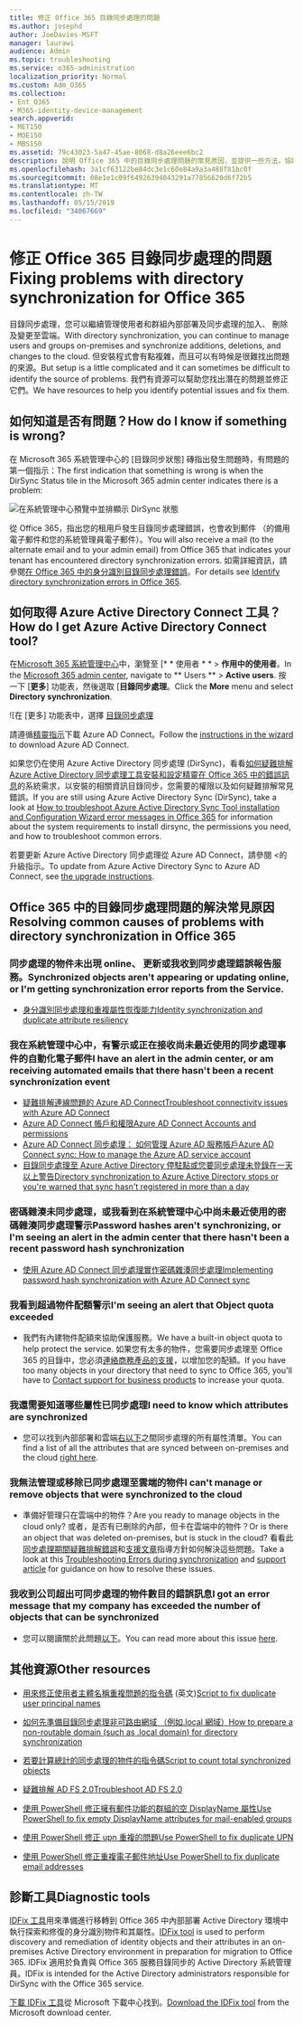 ```yaml
---
title: 修正 Office 365 目錄同步處理的問題
ms.author: josephd
author: JoeDavies-MSFT
manager: laurawi
audience: Admin
ms.topic: troubleshooting
ms.service: o365-administration
localization_priority: Normal
ms.custom: Adm_O365
ms.collection:
- Ent_O365
- M365-identity-device-management
search.appverid:
- MET150
- MOE150
- MBS150
ms.assetid: 79c43023-5a47-45ae-8068-d8a26eee6bc2
description: 說明 Office 365 中的目錄同步處理問題的常見原因，並提供一些方法，協助疑難排解，並加以解決。
ms.openlocfilehash: 3a1cf63122be84dc3e1c60e84a9a3a488f81bc0f
ms.sourcegitcommit: 08e1e1c09f64926394043291a77856620d6f72b5
ms.translationtype: MT
ms.contentlocale: zh-TW
ms.lasthandoff: 05/15/2019
ms.locfileid: "34067669"
---
```

# <a name="fixing-problems-with-directory-synchronization-for-office-365"></a><span data-ttu-id="c2a38-103">修正 Office 365 目錄同步處理的問題</span><span class="sxs-lookup"><span data-stu-id="c2a38-103">Fixing problems with directory synchronization for Office 365</span></span>

<span data-ttu-id="c2a38-104">目錄同步處理，您可以繼續管理使用者和群組內部部署及同步處理的加入、 刪除及變更至雲端。</span><span class="sxs-lookup"><span data-stu-id="c2a38-104">With directory synchronization, you can continue to manage users and groups on-premises and synchronize additions, deletions, and changes to the cloud.</span></span> <span data-ttu-id="c2a38-105">但安裝程式會有點複雜，而且可以有時候是很難找出問題的來源。</span><span class="sxs-lookup"><span data-stu-id="c2a38-105">But setup is a little complicated and it can sometimes be difficult to identify the source of problems.</span></span> <span data-ttu-id="c2a38-106">我們有資源可以幫助您找出潛在的問題並修正它們。</span><span class="sxs-lookup"><span data-stu-id="c2a38-106">We have resources to help you identify potential issues and fix them.</span></span>
  
## <a name="how-do-i-know-if-something-is-wrong"></a><span data-ttu-id="c2a38-107">如何知道是否有問題？</span><span class="sxs-lookup"><span data-stu-id="c2a38-107">How do I know if something is wrong?</span></span>

<span data-ttu-id="c2a38-108">在 Microsoft 365 系統管理中心的 [目錄同步狀態] 磚指出發生問題時，有問題的第一個指示：</span><span class="sxs-lookup"><span data-stu-id="c2a38-108">The first indication that something is wrong is when the DirSync Status tile in the Microsoft 365 admin center indicates there is a problem:</span></span>
  
![在系統管理中心預覽中並排顯示 DirSync 狀態](media/060006e9-de61-49d5-8979-e77cda198e71.png)
  
<span data-ttu-id="c2a38-110">從 Office 365，指出您的租用戶發生目錄同步處理錯誤，也會收到郵件 （的備用電子郵件和您的系統管理員電子郵件）。</span><span class="sxs-lookup"><span data-stu-id="c2a38-110">You will also receive a mail (to the alternate email and to your admin email) from Office 365 that indicates your tenant has encountered directory synchronization errors.</span></span> <span data-ttu-id="c2a38-111">如需詳細資訊，請參閱[在 Office 365 中的身分識別目錄同步處理錯誤](identify-directory-synchronization-errors.md)。</span><span class="sxs-lookup"><span data-stu-id="c2a38-111">For details see [Identify directory synchronization errors in Office 365](identify-directory-synchronization-errors.md).</span></span>
  
## <a name="how-do-i-get-azure-active-directory-connect-tool"></a><span data-ttu-id="c2a38-112">如何取得 Azure Active Directory Connect 工具？</span><span class="sxs-lookup"><span data-stu-id="c2a38-112">How do I get Azure Active Directory Connect tool?</span></span>

<span data-ttu-id="c2a38-113">在[Microsoft 365 系統管理中心](https://admin.microsoft.com)中，瀏覽至 [\* \* 使用者 \* \* \> **作用中的使用者**。</span><span class="sxs-lookup"><span data-stu-id="c2a38-113">In the [Microsoft 365 admin center](https://admin.microsoft.com), navigate to \*\* Users \*\* \> **Active users**.</span></span> <span data-ttu-id="c2a38-114">按一下 [**更多**] 功能表，然後選取 [**目錄同步處理**。</span><span class="sxs-lookup"><span data-stu-id="c2a38-114">Click the **More** menu and select **Directory synchronization**.</span></span> 
  
![在 [更多] 功能表中，選擇 [目錄同步處理](media/dc6669e5-c01b-471e-9cdf-04f5d44e1c4b.png)
  
<span data-ttu-id="c2a38-116">請遵循[精靈指示](set-up-directory-synchronization.md)下載 Azure AD Connect。</span><span class="sxs-lookup"><span data-stu-id="c2a38-116">Follow the [instructions in the wizard](set-up-directory-synchronization.md) to download Azure AD Connect.</span></span> 
  
<span data-ttu-id="c2a38-117">如果您仍在使用 Azure Active Directory 同步處理 (DirSync)，看看[如何疑難排解 Azure Active Directory 同步處理工具安裝和設定精靈在 Office 365 中的錯誤訊息](https://go.microsoft.com/fwlink/p/?LinkId=396717)的系統需求，以安裝的相關資訊目錄同步，您需要的權限以及如何疑難排解常見錯誤。</span><span class="sxs-lookup"><span data-stu-id="c2a38-117">If you are still using Azure Active Directory Sync (DirSync), take a look at [How to troubleshoot Azure Active Directory Sync Tool installation and Configuration Wizard error messages in Office 365](https://go.microsoft.com/fwlink/p/?LinkId=396717) for information about the system requirements to install dirsync, the permissions you need, and how to troubleshoot common errors.</span></span> 
  
<span data-ttu-id="c2a38-118">若要更新 Azure Active Directory 同步處理從 Azure AD Connect，請參閱 <<c0>的升級指示。</span><span class="sxs-lookup"><span data-stu-id="c2a38-118">To update from Azure Active Directory Sync to Azure AD Connect, see [the upgrade instructions](https://go.microsoft.com/fwlink/p/?LinkId=733240).</span></span>
  
## <a name="resolving-common-causes-of-problems-with-directory-synchronization-in-office-365"></a><span data-ttu-id="c2a38-119">Office 365 中的目錄同步處理問題的解決常見原因</span><span class="sxs-lookup"><span data-stu-id="c2a38-119">Resolving common causes of problems with directory synchronization in Office 365</span></span>

### <a name="synchronized-objects-arent-appearing-or-updating-online-or-im-getting-synchronization-error-reports-from-the-service"></a><span data-ttu-id="c2a38-120">**同步處理的物件未出現 online、 更新或我收到同步處理錯誤報告服務。**</span><span class="sxs-lookup"><span data-stu-id="c2a38-120">**Synchronized objects aren't appearing or updating online, or I'm getting synchronization error reports from the Service.**</span></span>

- [<span data-ttu-id="c2a38-121">身分識別同步處理和重複屬性恢復能力</span><span class="sxs-lookup"><span data-stu-id="c2a38-121">Identity synchronization and duplicate attribute resiliency</span></span>](https://docs.microsoft.com/azure/active-directory/hybrid/how-to-connect-syncservice-duplicate-attribute-resiliency)

### <a name="i-have-an-alert-in-the-admin-center-or-am-receiving-automated-emails-that-there-hasnt-been-a-recent-synchronization-event"></a><span data-ttu-id="c2a38-122">**我在系統管理中心中，有警示或正在接收尚未最近使用的同步處理事件的自動化電子郵件**</span><span class="sxs-lookup"><span data-stu-id="c2a38-122">**I have an alert in the admin center, or am receiving automated emails that there hasn't been a recent synchronization event**</span></span>
- [<span data-ttu-id="c2a38-123">疑難排解連線問題的 Azure AD Connect</span><span class="sxs-lookup"><span data-stu-id="c2a38-123">Troubleshoot connectivity issues with Azure AD Connect</span></span>](https://docs.microsoft.com/azure/active-directory/hybrid/tshoot-connect-connectivity)
- [<span data-ttu-id="c2a38-124">Azure AD Connect 帳戶和權限</span><span class="sxs-lookup"><span data-stu-id="c2a38-124">Azure AD Connect Accounts and permissions</span></span>](https://go.microsoft.com/fwlink/p/?LinkId=820598)
- [<span data-ttu-id="c2a38-125">Azure AD Connect 同步處理： 如何管理 Azure AD 服務帳戶</span><span class="sxs-lookup"><span data-stu-id="c2a38-125">Azure AD Connect sync: How to manage the Azure AD service account</span></span>](https://docs.microsoft.com/azure/active-directory/hybrid/how-to-connect-azureadaccount)
- [<span data-ttu-id="c2a38-126">目錄同步處理至 Azure Active Directory 停駐點或您要同步處理未登錄在一天以上警告</span><span class="sxs-lookup"><span data-stu-id="c2a38-126">Directory synchronization to Azure Active Directory stops or you're warned that sync hasn't registered in more than a day</span></span>](https://support.microsoft.com/help/2882421/directory-synchronization-to-azure-active-directory-stops-or-you-re-warned-that-sync-hasn-t-registered-in-more-than-a-day)

### <a name="password-hashes-arent-synchronizing-or-im-seeing-an-alert-in-the-admin-center-that-there-hasnt-been-a-recent-password-hash-synchronization"></a><span data-ttu-id="c2a38-127">**密碼雜湊未同步處理，或我看到在系統管理中心中尚未最近使用的密碼雜湊同步處理警示**</span><span class="sxs-lookup"><span data-stu-id="c2a38-127">**Password hashes aren't synchronizing, or I'm seeing an alert in the admin center that there hasn't been a recent password hash synchronization**</span></span>
- [<span data-ttu-id="c2a38-128">使用 Azure AD Connect 同步處理實作密碼雜湊同步處理</span><span class="sxs-lookup"><span data-stu-id="c2a38-128">Implementing password hash synchronization with Azure AD Connect sync</span></span>](https://docs.microsoft.com/azure/active-directory/hybrid/how-to-connect-password-hash-synchronization)

### <a name="im-seeing-an-alert-that-object-quota-exceeded"></a><span data-ttu-id="c2a38-129">**我看到超過物件配額警示**</span><span class="sxs-lookup"><span data-stu-id="c2a38-129">**I'm seeing an alert that Object quota exceeded**</span></span>
- <span data-ttu-id="c2a38-130">我們有內建物件配額來協助保護服務。</span><span class="sxs-lookup"><span data-stu-id="c2a38-130">We have a built-in object quota to help protect the service.</span></span> <span data-ttu-id="c2a38-131">如果您有太多的物件，您需要同步處理至 Office 365 的目錄中，您必須[連絡商務產品的支援](https://support.office.com/article/32a17ca7-6fa0-4870-8a8d-e25ba4ccfd4b)，以增加您的配額。</span><span class="sxs-lookup"><span data-stu-id="c2a38-131">If you have too many objects in your directory that need to sync to Office 365, you'll have to [Contact support for business products](https://support.office.com/article/32a17ca7-6fa0-4870-8a8d-e25ba4ccfd4b) to increase your quota.</span></span>

### <a name="i-need-to-know-which-attributes-are-synchronized"></a><span data-ttu-id="c2a38-132">**我還需要知道哪些屬性已同步處理**</span><span class="sxs-lookup"><span data-stu-id="c2a38-132">**I need to know which attributes are synchronized**</span></span>
- <span data-ttu-id="c2a38-133">您可以找到內部部署和雲端[右以下](https://go.microsoft.com/fwlink/p/?LinkId=396719)之間同步處理的所有屬性清單。</span><span class="sxs-lookup"><span data-stu-id="c2a38-133">You can find a list of all the attributes that are synced between on-premises and the cloud [right here](https://go.microsoft.com/fwlink/p/?LinkId=396719).</span></span>

### <a name="i-cant-manage-or-remove-objects-that-were-synchronized-to-the-cloud"></a><span data-ttu-id="c2a38-134">**我無法管理或移除已同步處理至雲端的物件**</span><span class="sxs-lookup"><span data-stu-id="c2a38-134">**I can't manage or remove objects that were synchronized to the cloud**</span></span>
- <span data-ttu-id="c2a38-135">準備好管理只在雲端中的物件？</span><span class="sxs-lookup"><span data-stu-id="c2a38-135">Are you ready to manage objects in the cloud only?</span></span> <span data-ttu-id="c2a38-136">或者，是否有已刪除的內部，但卡在雲端中的物件？</span><span class="sxs-lookup"><span data-stu-id="c2a38-136">Or is there an object that was deleted on-premises, but is stuck in the cloud?</span></span> <span data-ttu-id="c2a38-137">看看此[同步處理期間疑難排解錯誤](https://go.microsoft.com/fwlink/p/?linkid=842044)和[支援文章](https://go.microsoft.com/fwlink/p/?LinkId=396720)指導方針如何解決這些問題。</span><span class="sxs-lookup"><span data-stu-id="c2a38-137">Take a look at this [Troubleshooting Errors during synchronization](https://go.microsoft.com/fwlink/p/?linkid=842044) and [support article](https://go.microsoft.com/fwlink/p/?LinkId=396720) for guidance on how to resolve these issues.</span></span>

### <a name="i-got-an-error-message-that-my-company-has-exceeded-the-number-of-objects-that-can-be-synchronized"></a><span data-ttu-id="c2a38-138">**我收到公司超出可同步處理的物件數目的錯誤訊息**</span><span class="sxs-lookup"><span data-stu-id="c2a38-138">**I got an error message that my company has exceeded the number of objects that can be synchronized**</span></span>
- <span data-ttu-id="c2a38-139">您可以閱讀關於此問題[以下](https://go.microsoft.com/fwlink/p/?LinkId=396721)。</span><span class="sxs-lookup"><span data-stu-id="c2a38-139">You can read more about this issue [here](https://go.microsoft.com/fwlink/p/?LinkId=396721).</span></span>
   
## <a name="other-resources"></a><span data-ttu-id="c2a38-140">其他資源</span><span class="sxs-lookup"><span data-stu-id="c2a38-140">Other resources</span></span>

- <span data-ttu-id="c2a38-141">[用來修正使用者主體名稱重複問題的指令碼](https://go.microsoft.com/fwlink/p/?LinkId=396725) (英文)</span><span class="sxs-lookup"><span data-stu-id="c2a38-141">[Script to fix duplicate user principal names](https://go.microsoft.com/fwlink/p/?LinkId=396725)</span></span>
    
- [<span data-ttu-id="c2a38-142">如何先準備目錄同步處理非可路由網域 （例如.local 網域）</span><span class="sxs-lookup"><span data-stu-id="c2a38-142">How to prepare a non-routable domain (such as .local domain) for directory synchronization</span></span>](prepare-a-non-routable-domain-for-directory-synchronization.md)
    
- [<span data-ttu-id="c2a38-143">若要計算總計的同步處理的物件的指令碼</span><span class="sxs-lookup"><span data-stu-id="c2a38-143">Script to count total synchronized objects</span></span>](https://go.microsoft.com/fwlink/p/?LinkId=396726)
    
- [<span data-ttu-id="c2a38-144">疑難排解 AD FS 2.0</span><span class="sxs-lookup"><span data-stu-id="c2a38-144">Troubleshoot AD FS 2.0</span></span>](https://go.microsoft.com/fwlink/p/?LinkId=396727)
    
- [<span data-ttu-id="c2a38-145">使用 PowerShell 修正擁有郵件功能的群組的空 DisplayName 屬性</span><span class="sxs-lookup"><span data-stu-id="c2a38-145">Use PowerShell to fix empty DisplayName attributes for mail-enabled groups</span></span>](https://go.microsoft.com/fwlink/p/?LinkId=396728)
    
- [<span data-ttu-id="c2a38-146">使用 PowerShell 修正 upn 重複的問題</span><span class="sxs-lookup"><span data-stu-id="c2a38-146">Use PowerShell to fix duplicate UPN</span></span>](https://go.microsoft.com/fwlink/p/?LinkId=396730)
    
- [<span data-ttu-id="c2a38-147">使用 PowerShell 修正重複電子郵件地址</span><span class="sxs-lookup"><span data-stu-id="c2a38-147">Use PowerShell to fix duplicate email addresses</span></span>](https://go.microsoft.com/fwlink/p/?LinkId=396731)
    
## <a name="diagnostic-tools"></a><span data-ttu-id="c2a38-148">診斷工具</span><span class="sxs-lookup"><span data-stu-id="c2a38-148">Diagnostic tools</span></span>

<span data-ttu-id="c2a38-149">[IDFix 工具](prepare-directory-attributes-for-synch-with-idfix.md)用來準備進行移轉到 Office 365 中內部部署 Active Directory 環境中執行探索和修復的身分識別物件和其屬性。</span><span class="sxs-lookup"><span data-stu-id="c2a38-149">[IDFix tool](prepare-directory-attributes-for-synch-with-idfix.md) is used to perform discovery and remediation of identity objects and their attributes in an on-premises Active Directory environment in preparation for migration to Office 365.</span></span> <span data-ttu-id="c2a38-150">IDFix 適用於負責與 Office 365 服務目錄同步的 Active Directory 系統管理員。</span><span class="sxs-lookup"><span data-stu-id="c2a38-150">IDFix is intended for the Active Directory administrators responsible for DirSync with the Office 365 service.</span></span> 

<span data-ttu-id="c2a38-151">[下載 IDFix 工具](https://go.microsoft.com/fwlink/p/?LinkId=396718)從 Microsoft 下載中心找到。</span><span class="sxs-lookup"><span data-stu-id="c2a38-151">[Download the IDFix tool](https://go.microsoft.com/fwlink/p/?LinkId=396718) from the Microsoft download center.</span></span>